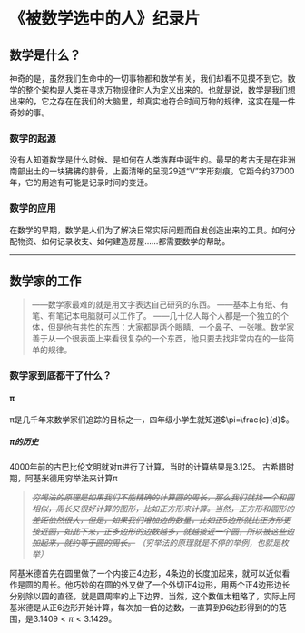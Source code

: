 # 《被数学选中的人》纪录片

## 数学是什么？

神奇的是，虽然我们生命中的一切事物都和数学有关，我们却看不见摸不到它。数学的整个架构是人类在寻求万物规律时人为定义出来的。也就是说，数学是我们想出来的，它之存在在我们的大脑里，却真实地符合时间万物的规律，这实在是一件奇妙的事。

### 数学的起源

没有人知道数学是什么时候、是如何在人类族群中诞生的。最早的考古无是在非洲南部出土的一块狒狒的腓骨，上面清晰的呈现29道“V”字形刻痕。它距今约37000年，它的用途有可能是记录时间的变迁。

### 数学的应用

在数学的早期，数学是人们为了解决日常实际问题而自发创造出来的工具。如何分配物资、如何记录收支、如何建造房屋……都需要数学的帮助。

---

## 数学家的工作

>——数学家最难的就是用文字表达自己研究的东西。
>——基本上有纸、有笔、有笔记本电脑就可以工作了。
>——几十亿人每个人都是一个独立的个体，但是他有共性的东西：大家都是两个眼睛、一个鼻子、一张嘴。数学家善于从一个很表面上来看很复杂的一个东西，他只要去找非常内在的一些简单的规律。

### 数学家到底都干了什么？

#### π

π是几千年来数学家们追踪的目标之一，四年级小学生就知道$\pi=\frac{c}{d}$。

##### π的历史

4000年前的古巴比伦文明就对π进行了计算，当时的计算结果是$3.125$。
古希腊时期，阿基米德用穷举法来计算π

>~~*穷竭法的原理是如果我们不能精确的计算圆的周长，那么我们就找一个和圆相似，周长又很好计算的图形，比如正方形来计算。当然，正方形和圆形的差距依然很大，但是，如果我们增加边的数量，比如正5边形就比正方形更接近圆，如此下来，正多边形的边数越多，就越接近一个圆，所以被这些边加起来，就约等于圆的周长。*~~
>*（穷举法的原理就是不停的举例，也就是枚举）*

阿基米德首先在圆里做了一个内接正4边形，4条边的长度加起来，就可以近似看作是圆的周长。他巧妙的在圆的外又做了一个外切正4边形，用两个正4边形边长分别除以圆的直径，就是圆周率的上下边界。当然，这个数值太粗略了，实际上阿基米德是从正6边形开始计算，每次加一倍的边数，一直算到96边形得到的的范围，是$3.1409<\pi<3.1429$。
